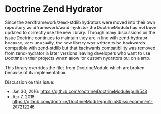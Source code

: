 Doctrine Zend Hydrator
======================

Since the zendframework/zend-stdlib hydrators were moved into their own repository zendframework/zend-hydrator the DoctrineModule has not been updated to correctly use the new library.  Through many discussions on the issue Doctrine continues to maintain they are in line with zend-hydrator because, very unusually, the new library was written to be backwards compatible with zend-stdlib but that backwards compatibility was removed from zend-hydrator in later versions leaving developers who want to use Doctrine in their projects which allow for custom hydrators out on a limb.

This library overrides the files from DoctrineModule which are broken because of its implementation.  

Discussion on this issue:
 * Jan 30, 2016: https://github.com/doctrine/DoctrineModule/pull/548
 * Apr 7, 2016: https://github.com/doctrine/DoctrineModule/pull/558#issuecomment-207212246
